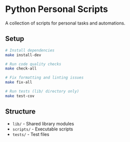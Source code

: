 # Python Personal Scripts

A collection of scripts for personal tasks and automations.

## Setup

```bash
# Install dependencies
make install-dev

# Run code quality checks
make check-all

# Fix formatting and linting issues
make fix-all

# Run tests (lib/ directory only)
make test-cov
```

## Structure

- `lib/` - Shared library modules
- `scripts/` - Executable scripts
- `tests/` - Test files
